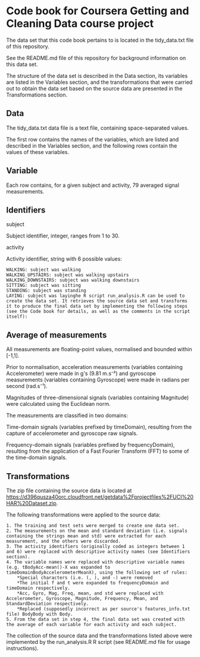 # Code book for Coursera Getting and Cleaning Data course project 

The data set that this code book pertains to is located in the tidy_data.txt file of this repository.

See the README.md file of this repository for background information on this data set.

The structure of the data set is described in the Data section, its variables are listed in the Variables section, and the transformations that were carried out to obtain the data set based on the source data are presented in the Transformations section.

## Data

The tidy_data.txt data file is a text file, containing space-separated values.

The first row contains the names of the variables, which are listed and described in the Variables section, and the following rows contain the values of these variables.

## Variable

Each row contains, for a given subject and activity, 79 averaged signal measurements.

## Identifiers

subject

Subject identifier, integer, ranges from 1 to 30.

activity

Activity identifier, string with 6 possible values:

	WALKING: subject was walking
	WALKING_UPSTAIRS: subject was walking upstairs
	WALKING_DOWNSTAIRS: subject was walking downstairs
	SITTING: subject was sitting
	STANDING: subject was standing
	LAYING: subject was layinghe R script run_analysis.R can be used to create the data set. It retrieves the source data set and transforms it to produce the final data set by implementing the following steps (see the Code book for details, as well as the comments in the script itself):

## Average of measurements

All measurements are floating-point values, normalised and bounded within [-1,1].

Prior to normalisation, acceleration measurements (variables containing Accelerometer) were made in g's (9.81 m.s⁻²) and gyroscope measurements (variables containing Gyroscope) were made in radians per second (rad.s⁻¹).

Magnitudes of three-dimensional signals (variables containing Magnitude) were calculated using the Euclidean norm.

The measurements are classified in two domains:

Time-domain signals (variables prefixed by timeDomain), resulting from the capture of accelerometer and gyroscope raw signals.

Frequency-domain signals (variables prefixed by frequencyDomain), resulting from the application of a Fast Fourier Transform (FFT) to some of the time-domain signals.

## Transformations

The zip file containing the source data is located at https://d396qusza40orc.cloudfront.net/getdata%2Fprojectfiles%2FUCI%20HAR%20Dataset.zip.

The following transformations were applied to the source data:

	1. The training and test sets were merged to create one data set.
	2. The measurements on the mean and standard deviation (i.e. signals containing the strings mean and std) were extracted for each measurement, and the others were discarded.
	3. The activity identifiers (originally coded as integers between 1 and 6) were replaced with descriptive activity names (see Identifiers section).
	4. The variable names were replaced with descriptive variable names (e.g. tBodyAcc-mean()-X was expanded to timeDomainBodyAccelerometerMeanX), using the following set of rules:
		*Special characters (i.e. (, ), and -) were removed
		*The initial f and t were expanded to frequencyDomain and timeDomain respectively.
		*Acc, Gyro, Mag, Freq, mean, and std were replaced with Accelerometer, Gyroscope, Magnitude, Frequency, Mean, and StandardDeviation respectively.
		*Replaced (supposedly incorrect as per source's features_info.txt file) BodyBody with Body.
	5. From the data set in step 4, the final data set was created with the average of each variable for each activity and each subject.
The collection of the source data and the transformations listed above were implemented by the run_analysis.R R script (see README.md file for usage instructions).


